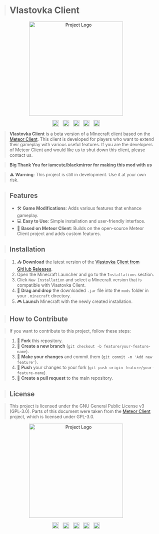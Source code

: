 > # Vlastovka Client

<p align="center">
  <a href="https://github.com/lopimates1234/Vlastovka-Client" target="_blank">
    <img src="https://github.com/user-attachments/assets/ee3de53f-d6e7-43b4-92d8-a5dd823076fd" alt="Project Logo" width="300">
  </a>
</p>

<div align="center">
  <a href="https://meteorclient.com" target="_blank" style="display: inline-block;">
    <img src="https://meteorclient.com/icon.png" alt="Meteor Client" style="height: 21px; vertical-align: middle;" />
  </a>
  <!-- Mezera mezi prvky -->
  <img src="data:image/gif;base64,R0lGODlhAQABAAAAACwAAAAAAQABAAA=" style="width: 5px; display: inline-block;" alt="" />
  <a href="https://meteorclient.com" style="display: inline-block;">
    <img src="https://img.shields.io/badge/Meteor_Official_Site-blue" alt="built with Meteor" style="height: 20px; vertical-align: middle;" />
  </a>
  <!-- Mezera mezi prvky -->
  <img src="data:image/gif;base64,R0lGODlhAQABAAAAACwAAAAAAQABAAA=" style="width: 5px; display: inline-block;" alt="" />
  <a href="https://github.com/lopimates1234/Vlastovka-Client" target="_blank" style="display: inline-block;">
    <img src="https://img.shields.io/github/contributors/lopimates1234/Vlastovka-Client?color=green" alt="contributors" style="height: 20px; vertical-align: middle;" />
  </a>
  <!-- Mezera mezi prvky -->
  <img src="data:image/gif;base64,R0lGODlhAQABAAAAACwAAAAAAQABAAA=" style="width: 5px; display: inline-block;" alt="" />
  <a href="https://ko-fi.com/lopimates1234" target="_blank" style="display: inline-block;">
    <img src="https://storage.ko-fi.com/cdn/cup-border.png" alt="Ko-Fi" style="height: 20px; vertical-align: middle;" />
  </a>
  <!-- Mezera mezi prvky -->
  <img src="data:image/gif;base64,R0lGODlhAQABAAAAACwAAAAAAQABAAA=" style="width: 5px; display: inline-block;" alt="" />
  <a href="https://github.com/lopimates1234/Vlastovka-Client/releases/tag/v1.0.1" target="_blank" style="display: inline-block;">
    <img src="https://img.shields.io/badge/Alpha_v2.0-006400" alt="Version" style="height: 20px; vertical-align: middle;" />
  </a>
</div>

<!-- Text, který bude pod obrázky -->
<p>                                                   </p>
<p>                                                   </p>
<p>                                                   </p>
<p>                                                   </p>
<p>                                                   </p>
<p>                                                   </p>
<p>                                                   </p>

  
</div>

> **Vlastovka Client** is a beta version of a Minecraft client based on the [Meteor Client](https://github.com/MeteorDevelopment/meteor-client). This client is developed for players who want to extend their gameplay with various useful features. If you are the developers of Meteor Client and would like us to shut down this client, please contact us.

> **Big Thank You for iamcute/blackmirror for making this mod with us**

> ⚠️ **Warning**: This project is still in development. Use it at your own risk.

> ## Features
> - 🛠️ **Game Modifications**: Adds various features that enhance gameplay.
> - 💻 **Easy to Use**: Simple installation and user-friendly interface.
> - 🚀 **Based on Meteor Client**: Builds on the open-source Meteor Client project and adds custom features.

> ## Installation

> 1. 📥 **Download** the latest version of the [Vlastovka Client from GitHub Releases](https://github.com/lopimates1234/Vlastovka-Client/releases).
> 2. Open the Minecraft Launcher and go to the `Installations` section.
> 3. Click `New Installation` and select a Minecraft version that is compatible with Vlastovka Client.
> 4. 📂 **Drag and drop** the downloaded `.jar` file into the `mods` folder in your `.minecraft` directory.
> 5. 🎮 **Launch** Minecraft with the newly created installation.

> ## How to Contribute

> If you want to contribute to this project, follow these steps:

> 1. 🍴 **Fork** this repository.
> 2. 🌿 **Create a new branch** (`git checkout -b feature/your-feature-name`).
> 3. 📝 **Make your changes** and commit them (`git commit -m 'Add new feature'`).
> 4. 🔄 **Push** your changes to your fork (`git push origin feature/your-feature-name`).
> 5. 🔧 **Create a pull request** to the main repository.

> ## License

> This project is licensed under the GNU General Public License v3 (GPL-3.0). Parts of this document were taken from the [Meteor Client](https://github.com/MeteorDevelopment/meteor-client) project, which is licensed under GPL-3.0.

<p align="center">
  <a href="https://github.com/lopimates1234/Vlastovka-Client" target="_blank">
    <img src="https://github.com/user-attachments/assets/ee3de53f-d6e7-43b4-92d8-a5dd823076fd" alt="Project Logo" width="300">
  </a>
</p>

<div align="center">
  <a href="https://meteorclient.com" target="_blank" style="display: inline-block;">
    <img src="https://meteorclient.com/icon.png" alt="Meteor Client" style="height: 21px; vertical-align: middle;" />
  </a>
  <!-- Mezera mezi prvky -->
  <img src="data:image/gif;base64,R0lGODlhAQABAAAAACwAAAAAAQABAAA=" style="width: 5px; display: inline-block;" alt="" />
  <a href="https://meteorclient.com" style="display: inline-block;">
    <img src="https://img.shields.io/badge/Meteor_Official_Site-blue" alt="built with Meteor" style="height: 20px; vertical-align: middle;" />
  </a>
  <!-- Mezera mezi prvky -->
  <img src="data:image/gif;base64,R0lGODlhAQABAAAAACwAAAAAAQABAAA=" style="width: 5px; display: inline-block;" alt="" />
  <a href="https://github.com/lopimates1234/Vlastovka-Client" target="_blank" style="display: inline-block;">
    <img src="https://img.shields.io/github/contributors/lopimates1234/Vlastovka-Client?color=green" alt="contributors" style="height: 20px; vertical-align: middle;" />
  </a>
  <!-- Mezera mezi prvky -->
  <img src="data:image/gif;base64,R0lGODlhAQABAAAAACwAAAAAAQABAAA=" style="width: 5px; display: inline-block;" alt="" />
  <a href="https://ko-fi.com/lopimates1234" target="_blank" style="display: inline-block;">
    <img src="https://storage.ko-fi.com/cdn/cup-border.png" alt="Ko-Fi" style="height: 20px; vertical-align: middle;" />
  </a>
  <!-- Mezera mezi prvky -->
  <img src="data:image/gif;base64,R0lGODlhAQABAAAAACwAAAAAAQABAAA=" style="width: 5px; display: inline-block;" alt="" />
  <a href="https://github.com/lopimates1234/Vlastovka-Client/releases/tag/v1.0.1" target="_blank" style="display: inline-block;">
    <img src="https://img.shields.io/badge/Alpha_v2.0-006400" alt="Version" style="height: 20px; vertical-align: middle;" />
  </a>

</div>
